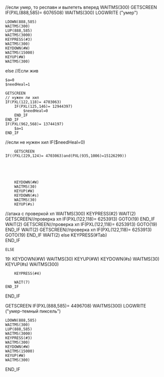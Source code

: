 //если умер, то респавн и вылететь вперед
 	WAITMS(300)
GETSCREEN
IF(PXL(888,585)= 6076508)
	WAITMS(300)
	LOGWRITE ("умер")

	LDOWN(888,585)
	WAITMS(300)
	LUP(888,585)
	WAITMS(3000)
	KEYPRESS(#3)
	WAITMS(300)
	KEYDOWN(#W)
	WAITMS(15000)
	KEYUP(#W)
	WAITMS(300)
else  //Если жив



	$a=0
	$needHeal=1

	GETSCREEN
	// нужен ли хил
	IF(PXL(122,118)= 4703063)
		IF(PXL(125,146)= 12944397)
			$needHeal=0
		END_IF
	END_IF
	IF(PXL(962,568)= 13744197)
		$a=1
	END_IF

//если не нужен хил
	IF($needHeal=0)

		GETSCREEN
	IF((PXL(229,124)= 4703063)and(PXL(935,1006)=15126299))
				
		



		KEYDOWN(#W)
		WAITMS(30)
		KEYUP(#W)
		KEYDOWN(#s)
		WAITMS(30)   
		KEYUP(#s)
  //атака с проверкой хп 
		WAITMS(300)
		KEYPRESS(#2) 
		WAIT(2) 
   		GETSCREEN//проверка хп
			IF(PXL(122,118)= 6253913)
				GOTO(19)
			END_IF
   		WAIT(2) 
		GETSCREEN//проверка хп
		IF(PXL(122,118)= 6253913)
			GOTO(19)
		END_IF
		WAIT(2) 
		GETSCREEN//проверка хп
		IF(PXL(122,118)= 6253913)
			GOTO(19)
		END_IF
		WAIT(2) 
	else
	KEYPRESS(#Tab)	
	END_IF	

	ELSE
19:
		KEYDOWN(#W)
		WAITMS(30)
		KEYUP(#W)
		KEYDOWN(#s)
		WAITMS(30)
		KEYUP(#s)
		WAITMS(300)

		KEYPRESS(#4)

		WAIT(7) 
	END_IF
END_IF


GETSCREEN
IF(PXL(888,585)= 4496708)
	WAITMS(300)
	LOGWRITE ("умер-темный пиксель")

	LDOWN(888,585)
	WAITMS(300)
	LUP(888,585)
	WAITMS(3000)
	KEYPRESS(#3)
	WAITMS(300)
	KEYDOWN(#W)
	WAITMS(15000)
	KEYUP(#W)
	WAITMS(300)
END_IF
